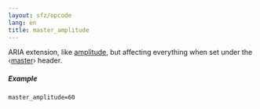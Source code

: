 ```yaml
---
layout: sfz/opcode
lang: en
title: master_amplitude
---
```

ARIA extension, like [amplitude](amplitude), but affecting everything when set
under the ‹[master](/headers/master)› header.

##### Example

```
master_amplitude=60
```
